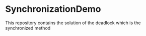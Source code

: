 # SynchronizationDemo
This repository contains the solution of the deadlock which is the synchronized method
